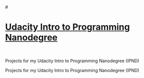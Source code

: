 #<h1><a href="https://www.udacity.com/course/intro-to-programming-nanodegree--nd000">Udacity Intro to Programming Nanodegree</a></h1></br>

Projects for my Udacity Intro to Programming Nanodegree (IPND)

Projects for my Udacity Intro to Programming Nanodegree (IPND)
